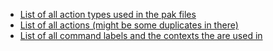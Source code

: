 - [List of all action types used in the pak files](./ActionCodes.json)
- [List of all actions (might be some duplicates in there)](./ActionIds.json)
- [List of all command labels and the contexts the are used in](./AllLabels.json)